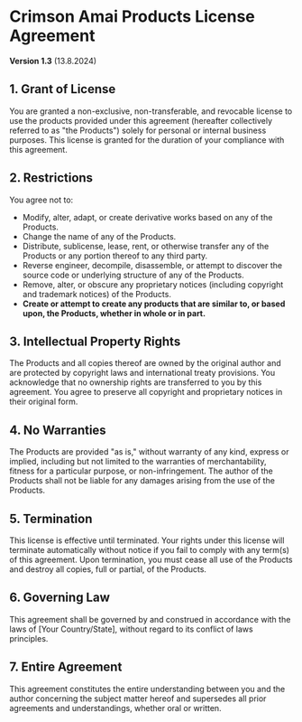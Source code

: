 # Crimson Amai Products License Agreement

**Version 1.3** (13.8.2024)

## 1. Grant of License

You are granted a non-exclusive, non-transferable, and revocable license to use the products provided under this agreement (hereafter collectively referred to as "the Products") solely for personal or internal business purposes. This license is granted for the duration of your compliance with this agreement.

## 2. Restrictions

You agree not to:

- Modify, alter, adapt, or create derivative works based on any of the Products.
- Change the name of any of the Products.
- Distribute, sublicense, lease, rent, or otherwise transfer any of the Products or any portion thereof to any third party.
- Reverse engineer, decompile, disassemble, or attempt to discover the source code or underlying structure of any of the Products.
- Remove, alter, or obscure any proprietary notices (including copyright and trademark notices) of the Products.
- **Create or attempt to create any products that are similar to, or based upon, the Products, whether in whole or in part.**

## 3. Intellectual Property Rights

The Products and all copies thereof are owned by the original author and are protected by copyright laws and international treaty provisions. You acknowledge that no ownership rights are transferred to you by this agreement. You agree to preserve all copyright and proprietary notices in their original form.

## 4. No Warranties

The Products are provided "as is," without warranty of any kind, express or implied, including but not limited to the warranties of merchantability, fitness for a particular purpose, or non-infringement. The author of the Products shall not be liable for any damages arising from the use of the Products.

## 5. Termination

This license is effective until terminated. Your rights under this license will terminate automatically without notice if you fail to comply with any term(s) of this agreement. Upon termination, you must cease all use of the Products and destroy all copies, full or partial, of the Products.

## 6. Governing Law

This agreement shall be governed by and construed in accordance with the laws of [Your Country/State], without regard to its conflict of laws principles.

## 7. Entire Agreement

This agreement constitutes the entire understanding between you and the author concerning the subject matter hereof and supersedes all prior agreements and understandings, whether oral or written.
